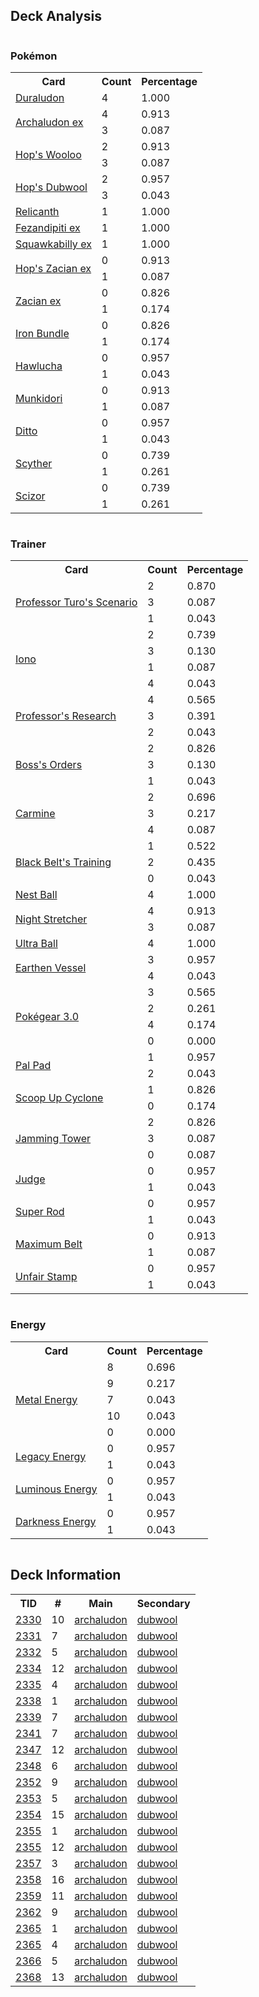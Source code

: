 
## Deck Analysis

<div style="display: flex; flex-wrap: wrap;">
<div style="flex: 1; margin-right: 10px;">
<h3>Pokémon</h3><table><tr><th>Card</th><th>Count</th><th>Percentage</th></tr><tr><td rowspan='1'><a href='https://limitlesstcg.com/cards/SCR/106'>Duraludon</a></td><td>4</td><td>1.000</td></tr><tr><td rowspan='2'><a href='https://limitlesstcg.com/cards/SSP/130'>Archaludon ex</a></td><td>4</td><td>0.913</td></tr><tr><td>3</td><td>0.087</td></tr><tr><td rowspan='2'><a href='https://limitlesstcg.com/cards/JTG/135'>Hop's Wooloo</a></td><td>2</td><td>0.913</td></tr><tr><td>3</td><td>0.087</td></tr><tr><td rowspan='2'><a href='https://limitlesstcg.com/cards/JTG/136'>Hop's Dubwool</a></td><td>2</td><td>0.957</td></tr><tr><td>3</td><td>0.043</td></tr><tr><td rowspan='1'><a href='https://limitlesstcg.com/cards/TEF/84'>Relicanth</a></td><td>1</td><td>1.000</td></tr><tr><td rowspan='1'><a href='https://limitlesstcg.com/cards/SFA/38'>Fezandipiti ex</a></td><td>1</td><td>1.000</td></tr><tr><td rowspan='1'><a href='https://limitlesstcg.com/cards/PAL/169'>Squawkabilly ex</a></td><td>1</td><td>1.000</td></tr><tr><td rowspan='2'><a href='https://limitlesstcg.com/cards/JTG/111'>Hop's Zacian ex</a></td><td>0</td><td>0.913</td></tr><tr><td>1</td><td>0.087</td></tr><tr><td rowspan='2'><a href='https://limitlesstcg.com/cards/jp/SVM/89?translate=en'>Zacian ex</a></td><td>0</td><td>0.826</td></tr><tr><td>1</td><td>0.174</td></tr><tr><td rowspan='2'><a href='https://limitlesstcg.com/cards/PAR/56'>Iron Bundle</a></td><td>0</td><td>0.826</td></tr><tr><td>1</td><td>0.174</td></tr><tr><td rowspan='2'><a href='https://limitlesstcg.com/cards/SVI/118'>Hawlucha</a></td><td>0</td><td>0.957</td></tr><tr><td>1</td><td>0.043</td></tr><tr><td rowspan='2'><a href='https://limitlesstcg.com/cards/TWM/95'>Munkidori</a></td><td>0</td><td>0.913</td></tr><tr><td>1</td><td>0.087</td></tr><tr><td rowspan='2'><a href='https://limitlesstcg.com/cards/MEW/132'>Ditto</a></td><td>0</td><td>0.957</td></tr><tr><td>1</td><td>0.043</td></tr><tr><td rowspan='2'><a href='https://limitlesstcg.com/cards/MEW/123'>Scyther</a></td><td>0</td><td>0.739</td></tr><tr><td>1</td><td>0.261</td></tr><tr><td rowspan='2'><a href='https://limitlesstcg.com/cards/OBF/141'>Scizor</a></td><td>0</td><td>0.739</td></tr><tr><td>1</td><td>0.261</td></tr></table>
</div><div style='flex: 1; margin-right: 10px;'><h3>Trainer</h3><table><tr><th>Card</th><th>Count</th><th>Percentage</th></tr><tr><td rowspan='3'><a href='https://limitlesstcg.com/cards/PAR/171'>Professor Turo's Scenario</a></td><td>2</td><td>0.870</td></tr><tr><td>3</td><td>0.087</td></tr><tr><td>1</td><td>0.043</td></tr><tr><td rowspan='4'><a href='https://limitlesstcg.com/cards/PAL/185'>Iono</a></td><td>2</td><td>0.739</td></tr><tr><td>3</td><td>0.130</td></tr><tr><td>1</td><td>0.087</td></tr><tr><td>4</td><td>0.043</td></tr><tr><td rowspan='3'><a href='https://limitlesstcg.com/cards/JTG/155'>Professor's Research</a></td><td>4</td><td>0.565</td></tr><tr><td>3</td><td>0.391</td></tr><tr><td>2</td><td>0.043</td></tr><tr><td rowspan='3'><a href='https://limitlesstcg.com/cards/PAL/172'>Boss's Orders</a></td><td>2</td><td>0.826</td></tr><tr><td>3</td><td>0.130</td></tr><tr><td>1</td><td>0.043</td></tr><tr><td rowspan='3'><a href='https://limitlesstcg.com/cards/TWM/145'>Carmine</a></td><td>2</td><td>0.696</td></tr><tr><td>3</td><td>0.217</td></tr><tr><td>4</td><td>0.087</td></tr><tr><td rowspan='3'><a href='https://limitlesstcg.com/cards/JTG/145'>Black Belt's Training</a></td><td>1</td><td>0.522</td></tr><tr><td>2</td><td>0.435</td></tr><tr><td>0</td><td>0.043</td></tr><tr><td rowspan='1'><a href='https://limitlesstcg.com/cards/SVI/181'>Nest Ball</a></td><td>4</td><td>1.000</td></tr><tr><td rowspan='2'><a href='https://limitlesstcg.com/cards/SFA/61'>Night Stretcher</a></td><td>4</td><td>0.913</td></tr><tr><td>3</td><td>0.087</td></tr><tr><td rowspan='1'><a href='https://limitlesstcg.com/cards/SVI/196'>Ultra Ball</a></td><td>4</td><td>1.000</td></tr><tr><td rowspan='2'><a href='https://limitlesstcg.com/cards/PAR/163'>Earthen Vessel</a></td><td>3</td><td>0.957</td></tr><tr><td>4</td><td>0.043</td></tr><tr><td rowspan='4'><a href='https://limitlesstcg.com/cards/SVI/186'>Pokégear 3.0</a></td><td>3</td><td>0.565</td></tr><tr><td>2</td><td>0.261</td></tr><tr><td>4</td><td>0.174</td></tr><tr><td>0</td><td>0.000</td></tr><tr><td rowspan='2'><a href='https://limitlesstcg.com/cards/SVI/182'>Pal Pad</a></td><td>1</td><td>0.957</td></tr><tr><td>2</td><td>0.043</td></tr><tr><td rowspan='2'><a href='https://limitlesstcg.com/cards/TWM/162'>Scoop Up Cyclone</a></td><td>1</td><td>0.826</td></tr><tr><td>0</td><td>0.174</td></tr><tr><td rowspan='3'><a href='https://limitlesstcg.com/cards/TWM/153'>Jamming Tower</a></td><td>2</td><td>0.826</td></tr><tr><td>3</td><td>0.087</td></tr><tr><td>0</td><td>0.087</td></tr><tr><td rowspan='2'><a href='https://limitlesstcg.com/cards/SVI/176'>Judge</a></td><td>0</td><td>0.957</td></tr><tr><td>1</td><td>0.043</td></tr><tr><td rowspan='2'><a href='https://limitlesstcg.com/cards/PAL/188'>Super Rod</a></td><td>0</td><td>0.957</td></tr><tr><td>1</td><td>0.043</td></tr><tr><td rowspan='2'><a href='https://limitlesstcg.com/cards/TEF/154'>Maximum Belt</a></td><td>0</td><td>0.913</td></tr><tr><td>1</td><td>0.087</td></tr><tr><td rowspan='2'><a href='https://limitlesstcg.com/cards/TWM/165'>Unfair Stamp</a></td><td>0</td><td>0.957</td></tr><tr><td>1</td><td>0.043</td></tr></table>
</div><div style='flex: 1; margin-right: 10px;'><h3>Energy</h3><table><tr><th>Card</th><th>Count</th><th>Percentage</th></tr><tr><td rowspan='5'><a href='https://limitlesstcg.com/cards/SVE/16'>Metal Energy</a></td><td>8</td><td>0.696</td></tr><tr><td>9</td><td>0.217</td></tr><tr><td>7</td><td>0.043</td></tr><tr><td>10</td><td>0.043</td></tr><tr><td>0</td><td>0.000</td></tr><tr><td rowspan='2'><a href='https://limitlesstcg.com/cards/TWM/167'>Legacy Energy</a></td><td>0</td><td>0.957</td></tr><tr><td>1</td><td>0.043</td></tr><tr><td rowspan='2'><a href='https://limitlesstcg.com/cards/PAL/191'>Luminous Energy</a></td><td>0</td><td>0.957</td></tr><tr><td>1</td><td>0.043</td></tr><tr><td rowspan='2'><a href='https://limitlesstcg.com/cards/SVE/15'>Darkness Energy</a></td><td>0</td><td>0.957</td></tr><tr><td>1</td><td>0.043</td></tr></table>
</div></div>

## Deck Information

<table>
<tr><th>TID</th><th>#</th><th>Main</th><th>Secondary</th></tr>
<tr><td><a href='https://limitlesstcg.com/tournaments/jp/2330'>2330</a></td><td>10</td><td><a href='https://limitlesstcg.com/decks/list/jp/34962'>archaludon</a></td><td><a href='https://limitlesstcg.com/decks/list/jp/34962'>dubwool</a></td></tr><tr><td><a href='https://limitlesstcg.com/tournaments/jp/2331'>2331</a></td><td>7</td><td><a href='https://limitlesstcg.com/decks/list/jp/34975'>archaludon</a></td><td><a href='https://limitlesstcg.com/decks/list/jp/34975'>dubwool</a></td></tr><tr><td><a href='https://limitlesstcg.com/tournaments/jp/2332'>2332</a></td><td>5</td><td><a href='https://limitlesstcg.com/decks/list/jp/34989'>archaludon</a></td><td><a href='https://limitlesstcg.com/decks/list/jp/34989'>dubwool</a></td></tr><tr><td><a href='https://limitlesstcg.com/tournaments/jp/2334'>2334</a></td><td>12</td><td><a href='https://limitlesstcg.com/decks/list/jp/35026'>archaludon</a></td><td><a href='https://limitlesstcg.com/decks/list/jp/35026'>dubwool</a></td></tr><tr><td><a href='https://limitlesstcg.com/tournaments/jp/2335'>2335</a></td><td>4</td><td><a href='https://limitlesstcg.com/decks/list/jp/35034'>archaludon</a></td><td><a href='https://limitlesstcg.com/decks/list/jp/35034'>dubwool</a></td></tr><tr><td><a href='https://limitlesstcg.com/tournaments/jp/2338'>2338</a></td><td>1</td><td><a href='https://limitlesstcg.com/decks/list/jp/35079'>archaludon</a></td><td><a href='https://limitlesstcg.com/decks/list/jp/35079'>dubwool</a></td></tr><tr><td><a href='https://limitlesstcg.com/tournaments/jp/2339'>2339</a></td><td>7</td><td><a href='https://limitlesstcg.com/decks/list/jp/35101'>archaludon</a></td><td><a href='https://limitlesstcg.com/decks/list/jp/35101'>dubwool</a></td></tr><tr><td><a href='https://limitlesstcg.com/tournaments/jp/2341'>2341</a></td><td>7</td><td><a href='https://limitlesstcg.com/decks/list/jp/35133'>archaludon</a></td><td><a href='https://limitlesstcg.com/decks/list/jp/35133'>dubwool</a></td></tr><tr><td><a href='https://limitlesstcg.com/tournaments/jp/2347'>2347</a></td><td>12</td><td><a href='https://limitlesstcg.com/decks/list/jp/35234'>archaludon</a></td><td><a href='https://limitlesstcg.com/decks/list/jp/35234'>dubwool</a></td></tr><tr><td><a href='https://limitlesstcg.com/tournaments/jp/2348'>2348</a></td><td>6</td><td><a href='https://limitlesstcg.com/decks/list/jp/35244'>archaludon</a></td><td><a href='https://limitlesstcg.com/decks/list/jp/35244'>dubwool</a></td></tr><tr><td><a href='https://limitlesstcg.com/tournaments/jp/2352'>2352</a></td><td>9</td><td><a href='https://limitlesstcg.com/decks/list/jp/35308'>archaludon</a></td><td><a href='https://limitlesstcg.com/decks/list/jp/35308'>dubwool</a></td></tr><tr><td><a href='https://limitlesstcg.com/tournaments/jp/2353'>2353</a></td><td>5</td><td><a href='https://limitlesstcg.com/decks/list/jp/35320'>archaludon</a></td><td><a href='https://limitlesstcg.com/decks/list/jp/35320'>dubwool</a></td></tr><tr><td><a href='https://limitlesstcg.com/tournaments/jp/2354'>2354</a></td><td>15</td><td><a href='https://limitlesstcg.com/decks/list/jp/35345'>archaludon</a></td><td><a href='https://limitlesstcg.com/decks/list/jp/35345'>dubwool</a></td></tr><tr><td><a href='https://limitlesstcg.com/tournaments/jp/2355'>2355</a></td><td>1</td><td><a href='https://limitlesstcg.com/decks/list/jp/35347'>archaludon</a></td><td><a href='https://limitlesstcg.com/decks/list/jp/35347'>dubwool</a></td></tr><tr><td><a href='https://limitlesstcg.com/tournaments/jp/2355'>2355</a></td><td>12</td><td><a href='https://limitlesstcg.com/decks/list/jp/35358'>archaludon</a></td><td><a href='https://limitlesstcg.com/decks/list/jp/35358'>dubwool</a></td></tr><tr><td><a href='https://limitlesstcg.com/tournaments/jp/2357'>2357</a></td><td>3</td><td><a href='https://limitlesstcg.com/decks/list/jp/35381'>archaludon</a></td><td><a href='https://limitlesstcg.com/decks/list/jp/35381'>dubwool</a></td></tr><tr><td><a href='https://limitlesstcg.com/tournaments/jp/2358'>2358</a></td><td>16</td><td><a href='https://limitlesstcg.com/decks/list/jp/35409'>archaludon</a></td><td><a href='https://limitlesstcg.com/decks/list/jp/35409'>dubwool</a></td></tr><tr><td><a href='https://limitlesstcg.com/tournaments/jp/2359'>2359</a></td><td>11</td><td><a href='https://limitlesstcg.com/decks/list/jp/35420'>archaludon</a></td><td><a href='https://limitlesstcg.com/decks/list/jp/35420'>dubwool</a></td></tr><tr><td><a href='https://limitlesstcg.com/tournaments/jp/2362'>2362</a></td><td>9</td><td><a href='https://limitlesstcg.com/decks/list/jp/35466'>archaludon</a></td><td><a href='https://limitlesstcg.com/decks/list/jp/35466'>dubwool</a></td></tr><tr><td><a href='https://limitlesstcg.com/tournaments/jp/2365'>2365</a></td><td>1</td><td><a href='https://limitlesstcg.com/decks/list/jp/35505'>archaludon</a></td><td><a href='https://limitlesstcg.com/decks/list/jp/35505'>dubwool</a></td></tr><tr><td><a href='https://limitlesstcg.com/tournaments/jp/2365'>2365</a></td><td>4</td><td><a href='https://limitlesstcg.com/decks/list/jp/35508'>archaludon</a></td><td><a href='https://limitlesstcg.com/decks/list/jp/35508'>dubwool</a></td></tr><tr><td><a href='https://limitlesstcg.com/tournaments/jp/2366'>2366</a></td><td>5</td><td><a href='https://limitlesstcg.com/decks/list/jp/35525'>archaludon</a></td><td><a href='https://limitlesstcg.com/decks/list/jp/35525'>dubwool</a></td></tr><tr><td><a href='https://limitlesstcg.com/tournaments/jp/2368'>2368</a></td><td>13</td><td><a href='https://limitlesstcg.com/decks/list/jp/35565'>archaludon</a></td><td><a href='https://limitlesstcg.com/decks/list/jp/35565'>dubwool</a></td></tr></table>